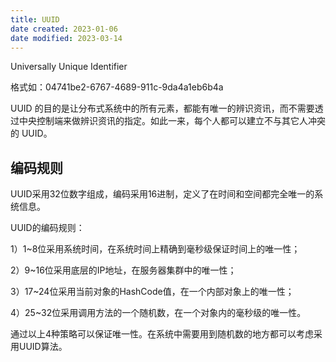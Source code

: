 ```yaml
---
title: UUID
date created: 2023-01-06
date modified: 2023-03-14
---
```


Universally Unique Identifier

格式如：04741be2-6767-4689-911c-9da4a1eb6b4a

UUID 的目的是让分布式系统中的所有元素，都能有唯一的辨识资讯，而不需要透过中央控制端来做辨识资讯的指定。如此一来，每个人都可以建立不与其它人冲突的 UUID。

## 编码规则

UUID采用32位数字组成，编码采用16进制，定义了在时间和空间都完全唯一的系统信息。

UUID的编码规则：

1）1~8位采用系统时间，在系统时间上精确到毫秒级保证时间上的唯一性；

2）9~16位采用底层的IP地址，在服务器集群中的唯一性；

3）17~24位采用当前对象的HashCode值，在一个内部对象上的唯一性；

4）25~32位采用调用方法的一个随机数，在一个对象内的毫秒级的唯一性。

通过以上4种策略可以保证唯一性。在系统中需要用到随机数的地方都可以考虑采用UUID算法。
